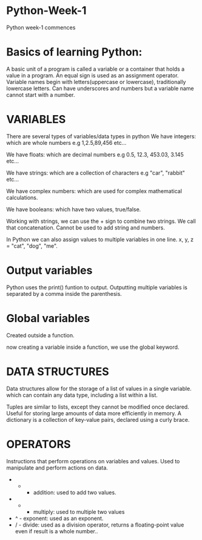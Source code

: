 # Python-Week-1
Python week-1 commences

# Basics of learning Python:
A basic unit of a program is called a variable or a container that holds a value in a program.
An equal sign is used as an assignment operator.
Variable names begin with letters(uppercase or lowercase), traditionally lowercase letters. Can have underscores and numbers but a variable name cannot start with a number.

# VARIABLES

There are several types of variables/data types in python
We have integers: which are whole numbers e.g 1,2.5,89,456 etc...

We have floats: which are decimal numbers e.g 0.5, 12.3, 453.03, 3.145 etc...

We have strings: which are a collection of characters e.g "car", "rabbit" etc...

We have complex numbers: which are used for complex mathematical calculations.

We have booleans: which have two values, true/false.

Working with strings, we can use the + sign to combine two strings. We call that concatenation.
Cannot be used to add string and numbers.

In Python we can also assign values to multiple variables in one line. x, y, z = "cat", "dog", "me".

# Output variables
Python uses the print() funtion to output. Outputting multiple variables is separated by a comma inside the parenthesis.

# Global variables
Created outside a function.

now creating a variable inside a function, we use the global keyword.


# DATA STRUCTURES
Data structures allow for the storage of a list of values in a single variable. which can contain any data type, including a list within a list.

Tuples are similar to lists, except they cannot be modified once declared.
Useful for storing large amounts of data more efficiently in memory.
A dictionary is a collection of key-value pairs, declared using a curly brace.


# OPERATORS
Instructions that perform operations on variables and values. Used to manipulate and perform actions on data.

- + - addition: used to add two values.
- * - multiply: used to multiple two values
- ^ - exponent: used as an exponent.
- / - divide: used as a division operator, returns a floating-point value even if result is a whole number..
